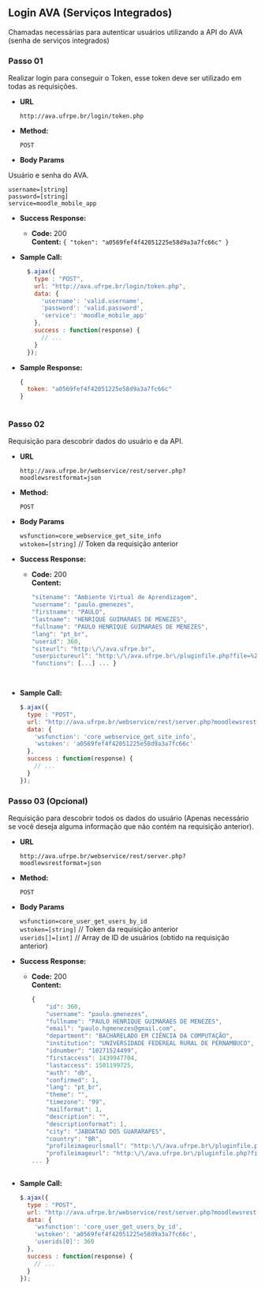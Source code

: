 **Login AVA (Serviços Integrados)**
----
  Chamadas necessárias para autenticar usuários utilizando a API do AVA (senha de serviços integrados)

### Passo 01
  Realizar login para conseguir o Token, esse token deve ser utilizado em todas as requisições.

* **URL**

  `http://ava.ufrpe.br/login/token.php`

* **Method:**

  `POST`
  
*  **Body Params**  
  
  Usuário e senha do AVA.  
   
   `username=[string]`  
   `password=[string]`  
   `service=moodle_mobile_app`  

* **Success Response:**

  * **Code:** 200 <br />
    **Content:** `{ "token": "a0569fef4f42051225e58d9a3a7fc66c" }`
 
* **Sample Call:**

  ```javascript
    $.ajax({
      type : "POST",
      url: "http://ava.ufrpe.br/login/token.php",
      data: {
        'username': 'valid.username',
        'password': 'valid.password',
        'service': 'moodle_mobile_app'
      },
      success : function(response) {
        // ...
      }
    });
  ```

* **Sample Response:**

  ```javascript
  {
    token: "a0569fef4f42051225e58d9a3a7fc66c"
  }
 
### Passo 02
  Requisição para descobrir dados do usuário e da API.

* **URL**

  `http://ava.ufrpe.br/webservice/rest/server.php?moodlewsrestformat=json`

* **Method:**

  `POST`
  
*  **Body Params**  
  
   `wsfunction=core_webservice_get_site_info`  
   `wstoken=[string]`  // Token da requisição anterior

* **Success Response:**

  * **Code:** 200 <br />
    **Content:** 
    ```javascript
	"sitename": "Ambiente Virtual de Aprendizagem",
	"username": "paulo.gmenezes",
	"firstname": "PAULO",
	"lastname": "HENRIQUE GUIMARAES DE MENEZES",
	"fullname": "PAULO HENRIQUE GUIMARAES DE MENEZES",
	"lang": "pt_br",
	"userid": 360,
	"siteurl": "http:\/\/ava.ufrpe.br",
	"userpictureurl": "http:\/\/ava.ufrpe.br\/pluginfile.php?file=%2F59755%2Fuser%2Ficon%2Ff1",
	"functions": [...] ... } 

 
* **Sample Call:**

    ```javascript
    $.ajax({
      type : "POST",
      url: "http://ava.ufrpe.br/webservice/rest/server.php?moodlewsrestformat=json",
      data: {
        'wsfunction': 'core_webservice_get_site_info',
        'wstoken': 'a0569fef4f42051225e58d9a3a7fc66c'
      },
      success : function(response) {
        // ...
      }
    });
    ```
  
### Passo 03 (Opcional)
  Requisição para descobrir todos os dados do usuário (Apenas necessário se você deseja alguma informação que não contém na requisição anterior).

* **URL**

  `http://ava.ufrpe.br/webservice/rest/server.php?moodlewsrestformat=json`

* **Method:**

  `POST`
  
*  **Body Params**  
     
   `wsfunction=core_user_get_users_by_id`  
   `wstoken=[string]`  // Token da requisição anterior  
   `userids[]=[int]`  // Array de ID de usuários (obtido na requisição anterior)

* **Success Response:**

  * **Code:** 200 <br />
    **Content:** 
    ```javascript
	{
		"id": 360,
		"username": "paulo.gmenezes",
		"fullname": "PAULO HENRIQUE GUIMARAES DE MENEZES",
		"email": "paulo.hgmenezes@gmail.com",
		"department": "BACHARELADO EM CIÊNCIA DA COMPUTAÇÃO",
		"institution": "UNIVERSIDADE FEDEREAL RURAL DE PERNAMBUCO",
		"idnumber": "10271524499",
		"firstaccess": 1439947704,
		"lastaccess": 1501199725,
		"auth": "db",
		"confirmed": 1,
		"lang": "pt_br",
		"theme": "",
		"timezone": "99",
		"mailformat": 1,
		"description": "",
		"descriptionformat": 1,
		"city": "JABOATAO DOS GUARARAPES",
		"country": "BR",
		"profileimageurlsmall": "http:\/\/ava.ufrpe.br\/pluginfile.php?file=%2F59755%2Fuser%2Ficon%2Ff2",
		"profileimageurl": "http:\/\/ava.ufrpe.br\/pluginfile.php?file=%2F59755%2Fuser%2Ficon%2Ff1",
    ... }
 
* **Sample Call:**

    ```javascript
    $.ajax({
      type : "POST",
      url: "http://ava.ufrpe.br/webservice/rest/server.php?moodlewsrestformat=json",
      data: {
        'wsfunction': 'core_user_get_users_by_id',
        'wstoken': 'a0569fef4f42051225e58d9a3a7fc66c',
        'userids[0]': 360
      },
      success : function(response) {
        // ...
      }
    });
    ```
